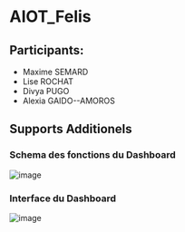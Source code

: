 # AIOT_Felis

## Participants:
  - Maxime SEMARD
  - Lise ROCHAT
  - Divya PUGO
  - Alexia GAIDO--AMOROS

## Supports Additionels
### Schema des fonctions du Dashboard
![image](https://github.com/divpugo/AIOT_Felis/assets/84316120/eb472170-7c41-4551-9326-bb948f30f5e5)
### Interface du Dashboard
![image](https://github.com/divpugo/AIOT_Felis/assets/84316120/2541c2f3-f51a-4869-8849-df93922dbb7e)


